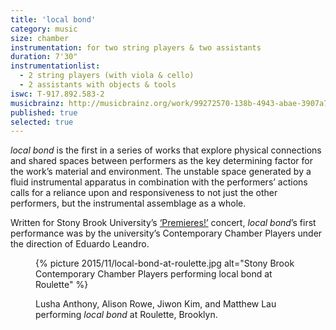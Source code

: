 ```yaml
---
title: 'local bond'
category: music
size: chamber
instrumentation: for two string players & two assistants
duration: 7'30"
instrumentationlist:
  - 2 string players (with viola & cello)
  - 2 assistants with objects & tools
iswc: T-917.892.583-2
musicbrainz: http://musicbrainz.org/work/99272570-138b-4943-abae-3907a71cdb37
published: true
selected: true
---
```


*local bond* is the first in a series of works that explore physical connections and shared spaces between performers as the key determining factor for the work’s material and environment. The unstable space generated by a fluid instrumental apparatus in combination with the performers’ actions calls for a reliance upon and responsiveness to not just the other performers, but the instrumental assemblage as a whole.

Written for Stony Brook University’s [‘Premieres!’](http://www.stonybrook.edu/commcms/music/premieres/premieres.html) concert, *local bond*’s first performance was by the university’s Contemporary Chamber Players under the direction of Eduardo Leandro.

<figure>
  {% picture 2015/11/local-bond-at-roulette.jpg alt="Stony Brook Contemporary Chamber Players performing local bond at Roulette" %}

  <figcaption markdown="1">

  Lusha Anthony, Alison Rowe, Jiwon Kim, and Matthew Lau performing *local bond* at Roulette, Brooklyn.

  </figcaption>
</figure>
